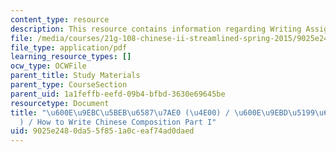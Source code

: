 ```yaml
---
content_type: resource
description: This resource contains information regarding Writing Assignments.
file: /media/courses/21g-108-chinese-ii-streamlined-spring-2015/9025e2480da55f851a0ceaf74ad0daed_MIT21G_108S15_ChineseCom.pdf
file_type: application/pdf
learning_resource_types: []
ocw_type: OCWFile
parent_title: Study Materials
parent_type: CourseSection
parent_uid: 1a1feffb-eefd-09b4-bfbd-3630e69645be
resourcetype: Document
title: "\u600E\u9EBC\u5BEB\u6587\u7AE0 (\u4E00) / \u600E\u9EBD\u5199\u6587\u7AE0(\u4E00\
  ) / How to Write Chinese Composition Part I"
uid: 9025e248-0da5-5f85-1a0c-eaf74ad0daed
---
```

